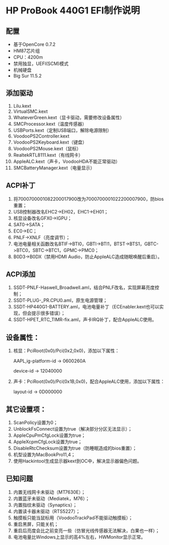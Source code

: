 # HP ProBook 440G1 EFI制作说明

## 配置

- 基于OpenCore 0.7.2
- HM87芯片组
- CPU：4200m
- 禁用独显，UEFI(SCM)模式
- 机械硬盘
- Big Sur 11.5.2

## 添加驱动

1. Lilu.kext
2. VirtualSMC.kext
3. WhateverGreen.kext（显卡驱动，需要修改设备属性）
4. SMCProcessor.kext（温度传感器）
5. USBPorts.kext（定制USB端口，解除电源限制）
6. VoodooPS2Controller.kext
7. VoodooPS2Keyboard.kext（键盘）
8. VoodooPS2Mouse.kext（鼠标）
9. RealtekRTL8111.kext（有线网卡）
10. AppleALC.kext（声卡，VoodooHDA不能正常驱动）
11. SMCBatteryManager.kext（电量显示）

## ACPI补丁

1. 将7000700001082200017900改为7000700001022200007900，防bios重置；
2. USB控制器改名EHC2->EH02，EHC1->EH01；
3. 核显设备改名GFX0->IGPU；
4. SAT0->SATA；
5. EC0->EC；
6. PNLF->XNLF（亮度调节）；
7. 电池电量相关函数改名BTIF->BTI0，GBTI->BTI1，BTST->BTS1，GBTC->BTC0，SBTC->BTC1，GPMC->PMC0；
8. B0D3->B0DX（禁用HDMI Audio，防止AppleALC造成随眠唤醒后重启）。

## ACPI添加

1. SSDT-PNLF-Haswell_Broadwell.aml，结合PNLF改名，实现屏幕亮度控制；
2. SSDT-PLUG-_PR.CPU0.aml，原生电源管理；
3. SSDT-HP440G1-BATTERY.aml，电池电量补丁（ECEnabler.kext也可以实现，但会提示很多错误）；
4. SSDT-HPET_RTC_TIMR-fix.aml，声卡IRQ补丁，配合AppleALC使用。

## 设备属性：

1. 核显：PciRoot(0x0)/Pci(0x2,0x0)，添加以下属性：

   AAPL,ig-platform-id -> 0600260A

   device-id -> 12040000

2. 声卡：PciRoot(0x0)/Pci(0x1B,0x0)，配合AppleALC使用，添加以下属性：

   layout-id -> 0D000000

## 其它设置项：

1. ScanPolicy设置为0；
2. UnblockFsConnect设置为true（解决部分分区无法显示）；
3. AppleCpuPmCfgLock设置为true；
4. AppleXcpmCfgLock设置为true；
5. DisableRtcChecksum设置为true（防睡眠造成的bios重置）；
6. 机型设置为MacBookPro11,4；
7. 使用Hackintool生成显示器kext到OC中，解决显示器偏色问题。

## 已知问题

1. 内置无线网卡未驱动（MT7630E）；
2. 内置蓝牙未驱动（Mediatek，M76）；
3. 内置指纹未驱动（Synaptics）；
4. 内置读卡器未驱动（RTS5227）；
5. 触摸板只能当鼠标用（VoodooTrackPad不能驱动触摸板）；
6. 重启黑屏，只能关机；
7. 重启后亮度会比之前变亮一些（仿冒光线传感器无法解决，白果也一样）；
8. 电池电量比Windows上显示的高4%左右，HWMonitor显示正常。

